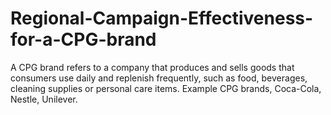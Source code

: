 # Regional-Campaign-Effectiveness-for-a-CPG-brand
A CPG brand refers to a company that produces and sells goods that consumers use daily and replenish frequently, such as food, beverages, cleaning supplies or personal care items. Example CPG brands, Coca-Cola, Nestle, Unilever.
